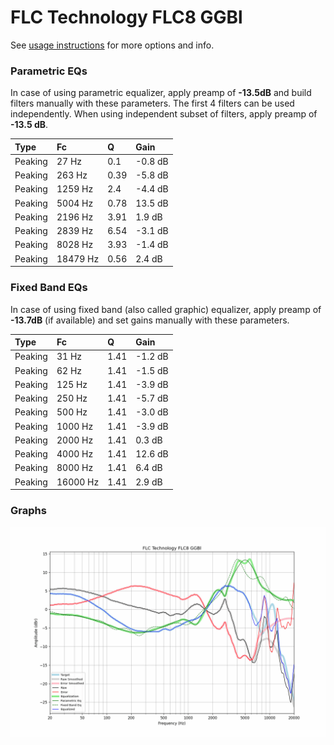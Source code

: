 # FLC Technology FLC8 GGBl
See [usage instructions](https://github.com/jaakkopasanen/AutoEq#usage) for more options and info.

### Parametric EQs
In case of using parametric equalizer, apply preamp of **-13.5dB** and build filters manually
with these parameters. The first 4 filters can be used independently.
When using independent subset of filters, apply preamp of **-13.5 dB**.

| Type    | Fc       |    Q | Gain    |
|:--------|:---------|:-----|:--------|
| Peaking | 27 Hz    | 0.1  | -0.8 dB |
| Peaking | 263 Hz   | 0.39 | -5.8 dB |
| Peaking | 1259 Hz  | 2.4  | -4.4 dB |
| Peaking | 5004 Hz  | 0.78 | 13.5 dB |
| Peaking | 2196 Hz  | 3.91 | 1.9 dB  |
| Peaking | 2839 Hz  | 6.54 | -3.1 dB |
| Peaking | 8028 Hz  | 3.93 | -1.4 dB |
| Peaking | 18479 Hz | 0.56 | 2.4 dB  |

### Fixed Band EQs
In case of using fixed band (also called graphic) equalizer, apply preamp of **-13.7dB**
(if available) and set gains manually with these parameters.

| Type    | Fc       |    Q | Gain    |
|:--------|:---------|:-----|:--------|
| Peaking | 31 Hz    | 1.41 | -1.2 dB |
| Peaking | 62 Hz    | 1.41 | -1.5 dB |
| Peaking | 125 Hz   | 1.41 | -3.9 dB |
| Peaking | 250 Hz   | 1.41 | -5.7 dB |
| Peaking | 500 Hz   | 1.41 | -3.0 dB |
| Peaking | 1000 Hz  | 1.41 | -3.9 dB |
| Peaking | 2000 Hz  | 1.41 | 0.3 dB  |
| Peaking | 4000 Hz  | 1.41 | 12.6 dB |
| Peaking | 8000 Hz  | 1.41 | 6.4 dB  |
| Peaking | 16000 Hz | 1.41 | 2.9 dB  |

### Graphs
![](./FLC%20Technology%20FLC8%20GGBl.png)